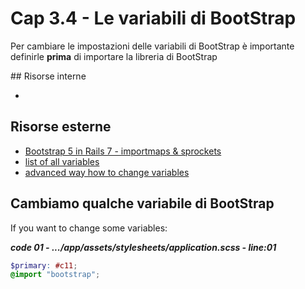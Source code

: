 # <a name="top"></a> Cap 3.4 - Le variabili di BootStrap

Per cambiare le impostazioni delle variabili di BootStrap è importante definirle **prima** di importare la libreria di BootStrap



## Risorse interne

- []()



## Risorse esterne

- [Bootstrap 5 in Rails 7 - importmaps & sprockets](https://blog.eq8.eu/til/how-to-use-bootstrap-5-in-rails-7.html)
- [list of all variables](https://github.com/twbs/bootstrap-rubygem/blob/master/assets/stylesheets/bootstrap/_variables.scss)
- [advanced way how to change variables](https://github.com/twbs/bootstrap-rubygem/issues/210)



## Cambiamo qualche variabile di BootStrap

If you want to change some variables:

***code 01 - .../app/assets/stylesheets/application.scss - line:01***

```scss
$primary: #c11;
@import "bootstrap";
```
